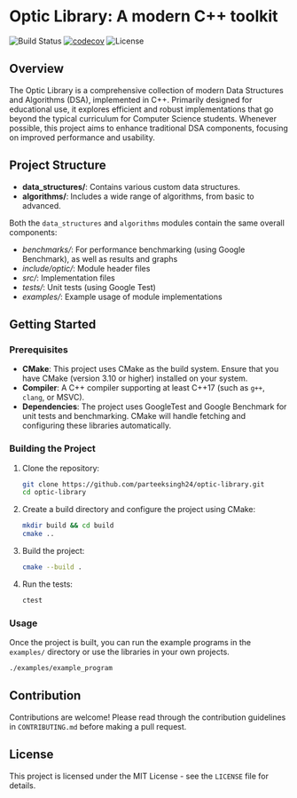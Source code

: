 # Optic Library: A modern C++ toolkit

<!-- Badges -->
![Build Status](https://github.com/parteeksingh24/optic-library/workflows/CI/badge.svg)
[![codecov](https://codecov.io/gh/parteeksingh24/optic-library/branch/main/graph/badge.svg)](https://codecov.io/gh/parteeksingh24/optic-library)
![License](https://img.shields.io/badge/license-MIT-blue.svg)

## Overview
The Optic Library is a comprehensive collection of modern Data Structures and Algorithms (DSA), implemented in C++. Primarily designed for educational use, it explores efficient and robust implementations that go beyond the typical curriculum for Computer Science students. Whenever possible, this project aims to enhance traditional DSA components, focusing on improved performance and usability.

## Project Structure
- **data_structures/**: Contains various custom data structures.
- **algorithms/**: Includes a wide range of algorithms, from basic to advanced.

Both the `data_structures` and `algorithms` modules contain the same overall components:
- *benchmarks/*: For performance benchmarking (using Google Benchmark), as well as results and graphs
- *include/optic/*: Module header files
- *src/*: Implementation files
- *tests/*: Unit tests (using Google Test)
- *examples/*: Example usage of module implementations

## Getting Started

### Prerequisites
- **CMake**: This project uses CMake as the build system. Ensure that you have CMake (version 3.10 or higher) installed on your system.
- **Compiler**: A C++ compiler supporting at least C++17 (such as `g++`, `clang`, or MSVC).
- **Dependencies**: The project uses GoogleTest and Google Benchmark for unit tests and benchmarking. CMake will handle fetching and configuring these libraries automatically.

### Building the Project

1. Clone the repository:
    ```bash
    git clone https://github.com/parteeksingh24/optic-library.git
    cd optic-library
    ```

2. Create a build directory and configure the project using CMake:
    ```bash
    mkdir build && cd build
    cmake ..
    ```

3. Build the project:
    ```bash
    cmake --build .
    ```

4. Run the tests:
    ```bash
    ctest
    ```

### Usage
Once the project is built, you can run the example programs in the `examples/` directory or use the libraries in your own projects.

```bash
./examples/example_program
```

## Contribution
Contributions are welcome! Please read through the contribution guidelines in `CONTRIBUTING.md` before making a pull request.

## License
This project is licensed under the MIT License - see the `LICENSE` file for details.
